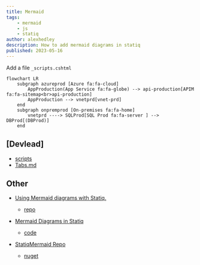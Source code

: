 ```yaml
---
title: Mermaid
tags:
    - mermaid
    - js
    - statiq
author: alexhedley
description: How to add mermaid diagrams in statiq
published: 2023-05-16
---
```


Add a file `_scripts.cshtml`

<?# IncludeCode "./../_scripts.cshtml" /?>

```mermaid
flowchart LR
    subgraph azureprod [Azure fa:fa-cloud]
        AppProduction(App Service fa:fa-globe) --> api-production[APIM fa:fa-sitemap<br>api-production]
        AppProduction --> vnetprd[vnet-prd]
    end
    subgraph onpremprod [On-premises fa:fa-home]
        vnetprd ----> SQLProd[SQL Prod fa:fa-server ] --> DBProd[(DBProd)]
    end
```

## [Devlead]

- [scripts](https://github.com/devlead/Devlead.Statiq/blob/main/src/Devlead.Statiq.TestWeb/input/_scripts.cshtml)
- [Tabs.md](https://github.com/devlead/Devlead.Statiq/blob/main/src/Devlead.Statiq.TestWeb/input/posts/Tabs.md)

## Other

- [Using Mermaid diagrams with Statiq.](https://www.dpvreony.com/articles/mermaid-with-statiq/)
  - [repo](https://github.com/dpvreony/article-statiq-mermaid)
- [Mermaid Diagrams in Statiq](https://blog.beckshome.com/2022/09/mermaid-in-statiq)
  - [code](https://github.com/thbst16/dotnet-statiq-beckshome-blog/blob/main/input/posts/mermaid-in-statiq.md)

- [StatiqMermaid Repo](https://github.com/ociaw/StatiqMermaid)
  - [nuget](https://www.nuget.org/packages/Ociaw.StatiqMermaid/0.1.0-beta.2)

